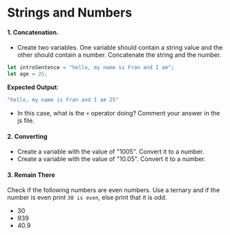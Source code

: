 # Strings and Numbers
#### 1. Concatenation. 
* Create two variables. One variable should contain a string value and the other should contain a number. Concatenate the string and the number.
```javascript
let introSentence = "hello, my name is Fran and I am";
let age = 25;
```
**Expected Output**: 
```javascript
"hello, my name is Fran and I am 25"
```
* In this case, what is the `+` operator doing? Comment your answer in the js file.
#### 2. Converting 
* Create a variable with the value of "1005". Convert it to a number.
* Create a variable with the value of "10.05". Convert it to a number. 
#### 3. Remain There
Check if the following numbers are even numbers. Use a ternary and if the number is even print `30 is even`, else print that it is odd.
* 30
* 939
* 40.9
